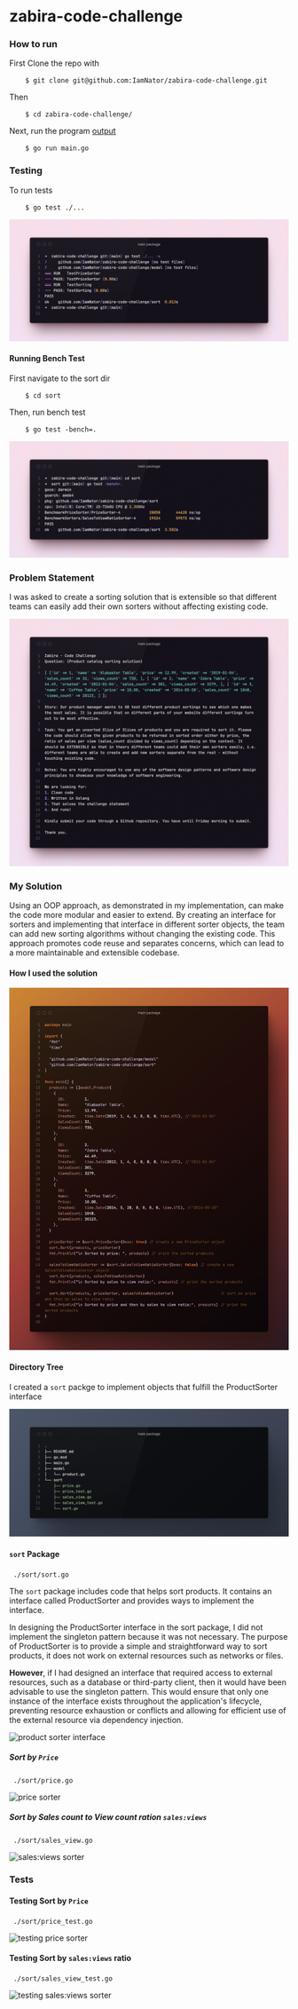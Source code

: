 # zabira-code-challenge

### How to run

First Clone the repo with
```
    $ git clone git@github.com:IamNator/zabira-code-challenge.git
```
Then
```
    $ cd zabira-code-challenge/
```
Next, run the program [output](.github/images/run.png)
```
    $ go run main.go
```

### Testing
To run tests
```
    $ go test ./...
```

<img alt="running tests" src=".github/images/test.png">

#### Running Bench Test
First navigate to the sort dir
```
    $ cd sort
```
Then, run bench test
```
    $ go test -bench=.
```

<img alt="running bench test .." src=".github/images/bench.png">

### Problem Statement

I was asked to create a sorting solution that is extensible so that different teams can easily add their own sorters without affecting existing code. 

<img alt="problem statement" src=".github/images/problem.png">


### My Solution

Using an OOP approach, as demonstrated in my implementation, can make the code more modular and easier to extend. By creating an interface for sorters and implementing that interface in different sorter objects, the team can add new sorting algorithms without changing the existing code. This approach promotes code reuse and separates concerns, which can lead to a more maintainable and extensible codebase.

#### How I used the solution

<img alt="main package" src=".github/images/main.png">

#### Directory Tree

I created a `sort` packge to implement objects that fulfill the ProductSorter interface

<img alt="directory tree" src=".github/images/dir.png">

#### `sort` Package

``` ./sort/sort.go```

The `sort` package includes code that helps sort products. It contains an interface called ProductSorter and provides ways to implement the interface.

In designing the ProductSorter interface in the sort package, I did not implement the singleton pattern because it was not necessary. The purpose of ProductSorter is to provide a simple and straightforward way to sort products, it does not work on external resources such as networks or files. 

<b>However</b>, if I had designed an interface that required access to external resources, such as a database or third-party client, then it would have been advisable to use the singleton pattern. This would ensure that only one instance of the interface exists throughout the application's lifecycle, preventing resource exhaustion or conflicts and allowing for efficient use of the external resource via dependency injection.

<img alt="product sorter interface" src=".github/images/sorter.png">

##### Sort by `Price`

``` ./sort/price.go```

<img alt="price sorter" src=".github/images/price.png">

##### Sort by Sales count to View count ration `sales:views`

``` ./sort/sales_view.go```

<img alt="sales:views sorter" src=".github/images/sales.png">


### Tests

#### Testing Sort by `Price`

``` ./sort/price_test.go```

<img alt="testing price sorter" src=".github/images/price_test.png">


#### Testing Sort by `sales:views` ratio

``` ./sort/sales_view_test.go```

<img alt="testing sales:views sorter" src=".github/images/sales_test.png">


